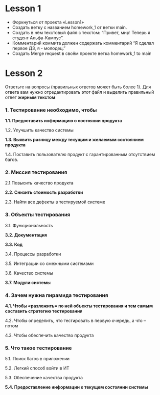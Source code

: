 # Lesson 1

* Форкнуться от проекта «Lesson1»
* Создать ветку с названием homework_1 от ветки main.
* Создать в нём текстовый файл с текстом: “Привет, мир! Теперь я студент Альфа-Кампус”.
* Комментарий коммита должен содержать комментарий “Я сделал первое ДЗ, я - молодец.”
* Создать Merge request в своём проекте ветка homework_1 to main

# Lesson 2

Ответьте на вопросы (правильных ответов может быть более 1).
Для ответа вам нужно отредактировать этот файл и выделить правильный ответ **жирным текстом**

### 1. Тестирование необходимо, чтобы

**1.1. Предоставить информацию о состоянии продукта**

1.2. Улучшить качество системы

**1.3. Выявить разницу между текущим и желаемым состоянием продукта**

1.4. Поставить пользователю продукт с гарантированным отсутствием багов.

### 2. Миссия тестирования

2.1.Повысить качество продукта

**2.2. Снизить стоимость разработки**

2.3. Найти все дефекты в тестируемой системе

### 3. Объекты тестирования

3.1. Функциональность

**3.2. Документация**

**3.3. Код**

3.4. Процессы разработки

3.5. Интеграции со смежными системами

3.6. Качество системы

**3.7. Модули системы**

### 4. Зачем нужна пирамида тестирования

**4.1. Чтобы «разложить» по ней объекты тестирования и тем самым составить стратегию тестирования**

4.2. Чтобы определить, что тестировать в первую очередь, а что – потом

4.3. Чтобы обеспечить качество продукта

### 5. Что такое тестирование

5.1. Поиск багов в приложении

5.2. Легкий способ войти в ИТ

5.3. Обеспечение качества продукта

**5.4. Предоставление информации о текущем состоянии системы**
